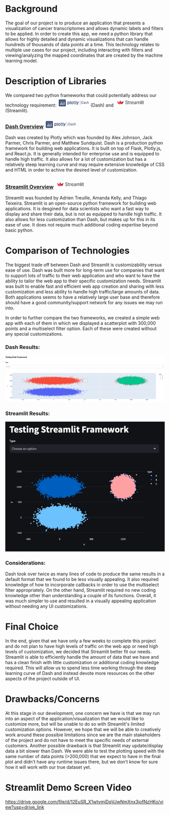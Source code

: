 # Background
The goal of our project is to produce an application that presents a visualization of cancer transcriptomes and allows dynamic labels and filters to be applied. In order to create this app, we need a python library that allows for highly detailed and dynamic visualizations that can handle hundreds of thousands of data points at a time. This technology relates to multiple use cases for our project, including interacting with filters and viewing/analyzing the mapped coordinates that are created by the machine learning model.

# Description of Libraries
We compared two python frameworks that could potentially address our technology requirement: <img src="plotly_dash_logo.png" alt="drawing" width="100"/> (Dash) and <img src="streamlit-logo.png" alt="drawing" width="100"/> (Streamlit). 


### <ins>**Dash Overview**</ins> <img src="plotly_dash_logo.png" alt="drawing" width="100"/>
Dash was created by Plotly which was founded by Alex Johnson, Jack Parmer, Chris Parmer, and Matthew Sundquist. Dash is a production python framework for building web applications. It is built on top of Flask, Plotly.js, and React.js. It is generally intended for enterprise use and is equipped to handle high traffic. It also allows for a lot of customization but has a relatively steep learning curve and may require extensive knowledge of CSS and HTML in order to achive the desired level of customization. 


### <ins>**Streamlit Overview**</ins> <img src="streamlit-logo.png" alt="drawing" width="100"/>
Streamlit was founded by Adrien Treuille, Amanda Kelly, and Thiago Teixeira. Streamlit is an open-source python framework for building web applications. It is desgined for data scientists who want a fast way to display and share their data, but is not as equipped to handle high traffic. It also allows for less customization than Dash, but makes up for this in its ease of use. It does not require much additional coding expertise beyond basic python.



# Comparison of Technologies
The biggest trade off between Dash and Streamlit is customizability versus ease of use. Dash was built more for long-term use for companies that want to support lots of traffic to their web application and who want to have the ability to tailor the web app to their specific customization needs. Streamlit was built to enable fast and efficient web app creation and sharing with less customization and less ability to handle high traffic/large amounts of data. Both applications seems to have a relatively large user base and therefore should have a good community/support network for any issues we may run into. 

In order to further compare the two frameworks, we created a simple web app with each of them in which we displayed a scatterplot with 300,000 points and a multiselect filter option. Each of these were created without any special customizations.

### Dash Results:
![description](dash-plot.png)



### Streamlit Results:
![description](streamlit-plot.png)


### Considerations:
Dash took over twice as many lines of code to produce the same results in a default format that we found to be less visually appealing. It also required knowledge of how to incorporate callbacks in order to use the multiselect filter appropriately. On the other hand, Streamlit required no new coding knowledge other than understanding a couple of its functions. Overall, it was much simpler to use and resulted in a visually appealing application without needing any UI customizations. 


# Final Choice
In the end, given that we have only a few weeks to complete this project and do not plan to have high levels of traffic on the web app or need high levels of customization, we decided that Streamlit better fit our needs. Streamlit is able to efficiently handle the amount of data that we have and has a clean finish with little customization or additional coding knowledge required. This will allow us to spend less time working through the steep learning curve of Dash and instead devote more resources on the other aspects of the project outside of UI. 


# Drawbacks/Concerns
At this stage in our development, one concern we have is that we may run into an aspect of the application/visualization that we would like to customize more, but will be unable to do so with Streamlit's limited customization options. However, we hope that we will be able to creatively work around these possibie limitations since we are the main stakeholders of the project and do not have to meet the specific needs of external customers. Another possible drawback is that Streamlit may update/display data a bit slower than Dash. We were able to test the plotting speed with the same number of data points (>200,000) that we expect to have in the final plot and didn't have any runtime issues there, but we don't know for sure how it will work with our true dataset yet. 

# Streamlit Demo Screen Video

https://drive.google.com/file/d/12EuSR_X1wtvmjDqVJwNmXnx3jofNzHKo/view?usp=drive_link



